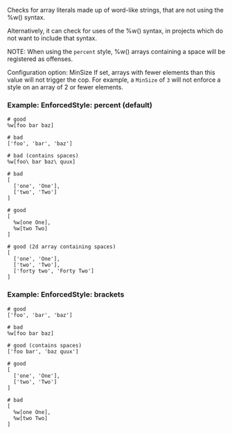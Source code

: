 Checks for array literals made up of word-like
strings, that are not using the %w() syntax.

Alternatively, it can check for uses of the %w() syntax, in projects
which do not want to include that syntax.

NOTE: When using the `percent` style, %w() arrays containing a space
will be registered as offenses.

Configuration option: MinSize
If set, arrays with fewer elements than this value will not trigger the
cop. For example, a `MinSize` of `3` will not enforce a style on an
array of 2 or fewer elements.

### Example: EnforcedStyle: percent (default)
    # good
    %w[foo bar baz]

    # bad
    ['foo', 'bar', 'baz']

    # bad (contains spaces)
    %w[foo\ bar baz\ quux]

    # bad
    [
      ['one', 'One'],
      ['two', 'Two']
    ]

    # good
    [
      %w[one One],
      %w[two Two]
    ]

    # good (2d array containing spaces)
    [
      ['one', 'One'],
      ['two', 'Two'],
      ['forty two', 'Forty Two']
    ]

### Example: EnforcedStyle: brackets
    # good
    ['foo', 'bar', 'baz']

    # bad
    %w[foo bar baz]

    # good (contains spaces)
    ['foo bar', 'baz quux']

    # good
    [
      ['one', 'One'],
      ['two', 'Two']
    ]

    # bad
    [
      %w[one One],
      %w[two Two]
    ]
